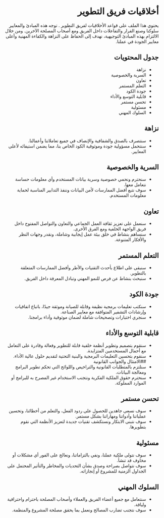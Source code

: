 <div dir="rtl">

#  أخلاقيات  فريق التطوير
يحتوي هذا الملف على قواعد الأخلاقيات لفريق التطوير  . توجه هذه المبادئ والمعايير سلوكنا وصنع القرار والتفاعلات داخل الفريق ومع أصحاب المصلحة الآخرين. ومن خلال الالتزام بهذه المبادئ التوجيهية، نهدف إلى الحفاظ على النزاهة والكفاءة المهنية وأعلى معايير الجودة في عملنا.

## جدول المحتويات
<ul>
<li>نزاهة</li>
<li>السرية والخصوصية</li>
<li>تعاون</li>
<li> التعلم المستمر</li>
<li>جودة الكود</li>
<li>قابلية التوسع والأداء</li>
<li>تحسن مستمر</li>
<li>مسئولية</li>
<li> السلوك المهني</li>
</ul>

## نزاهة
- سنتصرف بالصدق والشفافية والإنصاف في جميع تعاملاتنا وأعمالنا.
- سنتحمل مسؤولية جودة وموثوقية الكود الخاص بنا، مما يضمن استيفائه لأعلى المعايير.
## السرية والخصوصية
- سنحترم ونحمي خصوصية وسرية بيانات المستخدم وأي معلومات حساسة نتعامل معها.
- سوف نتبع أفضل الممارسات لأمن البيانات وننفذ التدابير المناسبة لحماية معلومات المستخدم.
## تعاون
- سنعمل على تعزيز ثقافة العمل الجماعي والتعاون والتواصل المفتوح داخل فريق الواجهة الخلفية ومع الفرق الأخرى.
- سنساهم بنشاط في خلق بيئة عمل إيجابية وشاملة، ونقدر وجهات النظر والأفكار المتنوعة.
## التعلم المستمر
- سنبقى على اطلاع بأحدث التقنيات والأطر وأفضل الممارسات المتعلقة بالتطوير.
- سنبحث بنشاط عن فرص للنمو المهني وتبادل المعرفة داخل الفريق.
## جودة الكود
- سنكتب تعليمات برمجية نظيفة وقابلة للصيانة وموثقة جيدًا، باتباع اتفاقيات وإرشادات التشفير المتوافقة مع معايير الصناعة.
- سنجري اختبارات وتصحيحات شاملة لضمان موثوقية وأداء برامجنا.
## قابلية التوسع والأداء
- سنقوم بتصميم وتطوير أنظمة خلفية قابلة للتطوير وفعالة وقادرة على التعامل مع أحمال المستخدمين المتزايدة.
- سنقوم بتحسين التعليمات البرمجية والبنية التحتية لتقديم حلول عالية الأداء.
##الامتثال والجوانب القانونية
- سنلتزم بالمتطلبات القانونية والتراخيص واللوائح التي تحكم تطوير البرامج ومعالجة البيانات.
- سنحترم حقوق الملكية الفكرية ونتجنب الاستخدام غير المصرح به للبرامج أو الموارد المملوكة.
## تحسن مستمر
- سوف نسعى جاهدين للحصول على ردود الفعل، والتعلم من أخطائنا، وتحسين عملياتنا وأدواتنا ومهاراتنا بشكل مستمر.
- سوف نتبنى الابتكار ونستكشف تقنيات جديدة لتعزيز الأنظمة   التي نقوم بتطويرها.
## مسئولية
- سوف نتولى ملكية عملنا، ونفي بالتزاماتنا، ونعالج على الفور أي مشكلات أو مخاوف قد تنشأ.
- سوف نتواصل بصراحة وصدق بشأن التحديات والمخاطر والتأثير المحتمل على الجداول الزمنية للمشروع أو إنجازاته.
## السلوك المهني
- سنتعامل مع جميع أعضاء الفريق والعملاء وأصحاب المصلحة باحترام واحترافية ولياقة.
- سوف نتجنب تضارب المصالح ونعمل بما يحقق مصلحة المشروع والمنظمة.

</div>